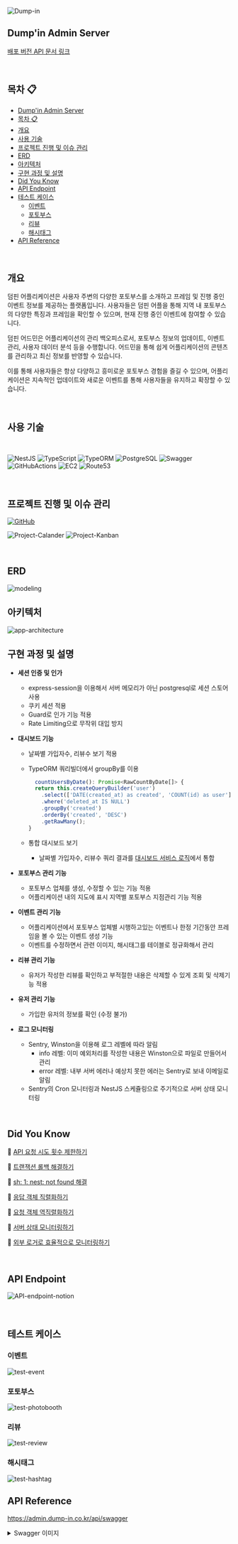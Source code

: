 ![Dump-in](https://github.com/develop-pix/dump-in-Admin-BE/assets/96982072/26fc155b-4a01-433e-9643-cbc1beefeadf)

## Dump'in Admin Server

[배포 버전 API 문서 링크](https://admin.dump-in.co.kr/api/swagger)

<br>

## 목차 :clipboard:

- [Dump'in Admin Server](#dumpin-admin-server)
- [목차 :clipboard:](#목차-clipboard)
- [개요](#개요)
- [사용 기술](#사용-기술)
- [프로젝트 진행 및 이슈 관리](#프로젝트-진행-및-이슈-관리)
- [ERD](#erd)
- [아키텍처](#아키텍처)
- [구현 과정 및 설명](#구현-과정-및-설명)
- [Did You Know](#did-you-know)
- [API Endpoint](#api-endpoint)
- [테스트 케이스](#테스트-케이스)
  - [이벤트](#이벤트)
  - [포토부스](#포토부스)
  - [리뷰](#리뷰)
  - [해시태그](#해시태그)
- [API Reference](#api-reference)

<br/>

## 개요

덤핀 어플리케이션은 사용자 주변의 다양한 포토부스를 소개하고 프레임 및 진행 중인 이벤트 정보를 제공하는 플랫폼입니다.
사용자들은 덤핀 어플을 통해 지역 내 포토부스의 다양한 특징과 프레임을 확인할 수 있으며, 현재 진행 중인 이벤트에 참여할 수 있습니다.

덤핀 어드민은 어플리케이션의 관리 백오피스로서, 포토부스 정보의 업데이트, 이벤트 관리, 사용자 데이터 분석 등을 수행합니다.
어드민을 통해 쉽게 어플리케이션의 콘텐츠를 관리하고 최신 정보를 반영할 수 있습니다.

이를 통해 사용자들은 항상 다양하고 흥미로운 포토부스 경험을 즐길 수 있으며,
어플리케이션은 지속적인 업데이트와 새로운 이벤트를 통해 사용자들을 유지하고 확장할 수 있습니다.

<br/>

## 사용 기술

<br/>

![NestJS][NestJS] ![TypeScript][TypeScript] ![TypeORM][TypeORM]
![PostgreSQL][PostgreSQL] ![Swagger][Swagger]
![GitHubActions][GitHubActions] ![EC2][AWS-EC2] ![Route53][AWS-Route53]

<br/>

## 프로젝트 진행 및 이슈 관리

[![GitHub][GitHub]](https://github.com/orgs/develop-pix/projects/1/views/1)

![Project-Calander](https://github.com/develop-pix/dump-in-Admin-BE/assets/96982072/d7620bae-fcaf-4d2b-87b4-29bb48013649)
![Project-Kanban](https://github.com/develop-pix/dump-in-Admin-BE/assets/96982072/1f345570-1ec3-4fc5-b77a-a03a9a730997)

<br/>

## ERD

![modeling](https://github.com/develop-pix/dump-in-Admin-BE/assets/96982072/7f7d0eda-468e-44f8-819a-5df3006280c8)

## 아키텍처

![app-architecture](https://github.com/develop-pix/dump-in-Admin-BE/assets/96982072/302d5157-1e8c-4eb6-a50a-ef106c7fe897)

## 구현 과정 및 설명

- **세션 인증 및 인가**

  - express-session을 이용해서 서버 메모리가 아닌 postgresql로 세션 스토어 사용
  - 쿠키 세션 적용
  - Guard로 인가 기능 적용
  - Rate Limiting으로 무작위 대입 방지

- **대시보드 기능**

  - 날짜별 가입자수, 리뷰수 보기 적용
  - TypeORM 쿼리빌더에서 groupBy를 이용

    ```typescript
      countUsersByDate(): Promise<RawCountByDate[]> {
      return this.createQueryBuilder('user')
        .select(['DATE(created_at) as created', 'COUNT(id) as user'])
        .where('deleted_at IS NULL')
        .groupBy('created')
        .orderBy('created', 'DESC')
        .getRawMany();
    }
    ```

  - 통합 대시보드 보기
    - 날짜별 가입자수, 리뷰수 쿼리 결과를 [대시보드 서비스 로직][dashboard]에서 통합

- **포토부스 관리 기능**

  - 포토부스 업체를 생성, 수정할 수 있는 기능 적용
  - 어플리케이션 내의 지도에 표시 지역별 포토부스 지점관리 기능 적용

- **이벤트 관리 기능**

  - 어플리케이션에서 포토부스 업체별 시행하고있는 이벤트나 한정 기간동안 프레임을 볼 수 있는 이벤트 생성 기능
  - 이벤트를 수정하면서 관련 이미지, 해시태그를 테이블로 정규화해서 관리

- **리뷰 관리 기능**

  - 유저가 작성한 리뷰를 확인하고 부적절한 내용은 삭제할 수 있게 조회 및 삭제기능 적용

- **유저 관리 기능**

  - 가입한 유저의 정보를 확인 (수정 불가)

- **로그 모니터링**

  - Sentry, Winston을 이용해 로그 레벨에 따라 알림
    - info 레벨: 이미 예외처리를 작성한 내용은 Winston으로 파일로 만들어서 관리
    - error 레벨: 내부 서버 에러나 예상치 못한 에러는 Sentry로 보내 이메일로 알림
  - Sentry의 Cron 모니터링과 NestJS 스케쥴링으로 주기적으로 서버 상태 모니터링

<br/>

## Did You Know

:pushpin: [API 요청 시도 횟수 제한하기](https://zamoca.space/js-ts/nest-js/rate-limit.html)

:pushpin: [트랜잭션 롤백 해결하기](https://zamoca.space/db/transaction-rollback.html)

:pushpin: [sh: 1: nest: not found 해결](https://zamoca.space/js-ts/nest-js/error-cli-not-found.html)

:pushpin: [응답 객체 직렬화하기](https://zamoca.space/js-ts/nest-js/class-transformer.html)

:pushpin: [요청 객체 역직렬화하기](https://zamoca.space/js-ts/nest-js/class-validator.html)

:pushpin: [서버 상태 모니터링하기](https://zamoca.space/js-ts/nest-js/server-monitoring.html)

:pushpin: [외부 로거로 효율적으로 모니터링하기](https://zamoca.space/js-ts/nest-js/external-logger.html)

<br/>

## API Endpoint

![API-endpoint-notion](https://github.com/develop-pix/dump-in-Admin-BE/assets/96982072/961eacf8-4dee-4779-b748-7631e3687e48)

<br/>

## 테스트 케이스

### 이벤트

![test-event](https://github.com/develop-pix/dump-in-Admin-BE/assets/96982072/f61692a4-cfde-431e-b8e5-b39cde17d00b)

### 포토부스

![test-photobooth](https://github.com/develop-pix/dump-in-Admin-BE/assets/96982072/b6f74c5e-8406-4207-b621-ec8c1125e522)

### 리뷰

![test-review](https://github.com/develop-pix/dump-in-Admin-BE/assets/96982072/0b152ed3-1226-4d12-ab41-11eef0792c32)

### 해시태그

![test-hashtag](https://github.com/develop-pix/dump-in-Admin-BE/assets/96982072/42a59297-dc87-4baa-89eb-646ff894886c)

## API Reference

<https://admin.dump-in.co.kr/api/swagger>

<details>

<summary>Swagger 이미지</summary>

![1](https://github.com/develop-pix/dump-in-Admin-BE/assets/96982072/beecf55a-de66-4722-b237-17f46f78bc27)
![2](https://github.com/develop-pix/dump-in-Admin-BE/assets/96982072/13fd5bec-4412-4d05-adb9-9c90dad679a9)

</details>

<br/>

[NestJS]: https://img.shields.io/badge/nestjs-%23E0234E.svg?style=for-the-badge&logo=nestjs&logoColor=white
[TypeScript]: https://img.shields.io/badge/typescript-%23007ACC.svg?style=for-the-badge&logo=typescript&logoColor=white
[TypeORM]: https://img.shields.io/badge/TypeORM-%2334567c.svg?style=for-the-badge&logo=adminer&logoColor=white
[PostgreSQL]: https://img.shields.io/badge/postgres-%23316192.svg?style=for-the-badge&logo=postgresql&logoColor=white
[Swagger]: https://img.shields.io/badge/swagger-%23Clojure.svg?style=for-the-badge&logo=swagger&logoColor=white
[GitHubActions]: https://img.shields.io/badge/GitHub%20Actions-%232088ff.svg?style=for-the-badge&logo=githubactions&logoColor=white
[GitHub]: https://img.shields.io/badge/GitHub%20Project-%23181717.svg?style=for-the-badge&logo=github&logoColor=white
[AWS-EC2]: https://img.shields.io/badge/AWS%20EC2-%23FF9900.svg?style=for-the-badge&logo=amazonec2&logoColor=white
[AWS-Route53]: https://img.shields.io/badge/AWS%20Route53-%238C4FFF.svg?style=for-the-badge&logo=amazonroute53&logoColor=white
[dashboard]: https://github.com/develop-pix/dump-in-Admin-BE/blob/main/src/dashboard/dashboard.service.ts
